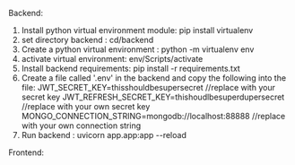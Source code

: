 Backend:

1. Install python virtual environment module: pip install virtualenv
2. set directory backend : cd/backend
3. Create a python virtual environment : python -m virtualenv env
4. activate virtual environment: env/Scripts/activate
5. Install backend requirements: pip install -r requirements.txt
6. Create a file called '.env' in the backend and copy the following into the file: JWT_SECRET_KEY=thisshouldbesupersecret //replace with your secret key
   JWT_REFRESH_SECRET_KEY=thishoudlbesuperdupersecret //replace with your own secret key
   MONGO_CONNECTION_STRING=mongodb://localhost:88888 //replace with your own connection string
7. Run backend : uvicorn app.app:app --reload

Frontend:
